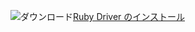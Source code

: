 ![ダウンロード](../ssdt/media/download.png)[Ruby Driver のインストール](http://msdn.microsoft.com/library/mt711041.aspx)